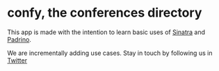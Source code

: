 # confy, the conferences directory

This app is made with the intention to learn basic uses of [Sinatra](http://www.sinatrarb.com/) and [Padrino](http://www.padrinorb.com/).

We are incrementally adding use cases. Stay in touch by following us in [Twitter](http://www.twitter.com/wecodeio)